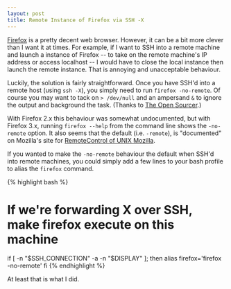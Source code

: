 ```yaml
--- 
layout: post
title: Remote Instance of Firefox via SSH -X
---
```

[Firefox](http://www.getfirefox.com/ "Read about the Firefox web browser")
is a pretty decent web browser. However, it can be a bit more clever than I
want it at times. For example, if I want to SSH into a remote machine and
launch a instance of Firefox -- to take on the remote machine's IP address
or access localhost -- I would have to close the local instance then launch
the remote instance. That is annoying and unacceptable behaviour.

Luckily, the solution is fairly straightforward. Once you have SSH'd into a
remote host (using `ssh -X`), you simply need to run `firefox -no-remote`.
Of course you may want to tack on `> /dev/null` and an ampersand `&` to
ignore the output and background the task. (Thanks to [The Open
Sourcer](http://www.theopensourcerer.com/2007/11/15/remote-firefox-over-xssh/).)

With Firefox 2.x this behaviour was somewhat undocumented, but with Firefox
3.x, running `firefox --help` from the command line shows the `-no-remote`
option. It also seems that the default (i.e. `-remote`), is "documented" on
Mozilla's site for [RemoteControl of UNIX
Mozilla](http://www.mozilla.org/unix/remote.html).

If you wanted to make the `-no-remote` behaviour the default when SSH'd
into remote machines, you could simply add a few lines to your bash profile
to alias the `firefox` command.

{% highlight bash %}
# If we're forwarding X over SSH, make firefox execute on this machine
if [ -n "$SSH_CONNECTION" -a -n "$DISPLAY" ]; then
    alias firefox='firefox -no-remote'
fi
{% endhighlight %}

At least that is what I did.

